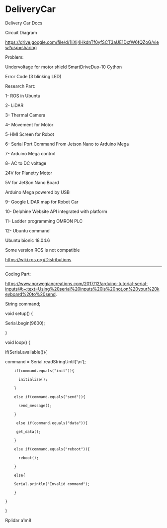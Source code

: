 # DeliveryCar
Delivery Car Docs

Circuit Diagram

https://drive.google.com/file/d/1IiXj4HkdnTf0yfSCT3aUE1DxfW6fQZoG/view?usp=sharing

Problem:

Undervoltage for motor shield SmartDriveDuo-10 Cython

Error Code (3 blinking LED)


Research Part:

1- ROS in Ubuntu 

2- LiDAR

3- Thermal Camera

4- Movement for Motor 

5-HMI Screen for Robot

6- Serial Port Command From Jetson Nano to Arduino Mega

7- Arduino Mega control

8- AC to  DC voltage 

24V for Planetry Motor

5V for JetSon Nano Board

Arduino Mega powered by USB

9- Google LIDAR map for Robot Car

10- Delphine Website API integrated with platform

11- Ladder programming OMRON PLC

12- Ubuntu command 

Ubuntu bionic 18.04.6

Some version ROS is not compatible

https://wiki.ros.org/Distributions
_____________________________________________________________________________________________________________________________________________________



Coding Part:

https://www.norwegiancreations.com/2017/12/arduino-tutorial-serial-inputs/#:~:text=Using%20serial%20inputs%20is%20not,on%20your%20keyboard%20to%20send.

String command;
 
void setup() {

Serial.begin(9600); 

}
 
void loop() {

if(Serial.available()){

command = Serial.readStringUntil('\n');
         
        if(command.equals("init")){

          initialize();
        
        }
        
        else if(command.equals("send")){
        
          send_message();
        
        }
         
         else if(command.equals("data")){
         
         get_data();
        
        }
        
        else if(command.equals("reboot")){
        
          reboot();
        
        }
        
        else{
        
        Serial.println("Invalid command");
        
        }
    
    }

}



Rplidar a1m8

